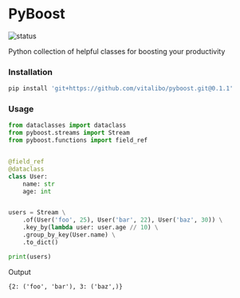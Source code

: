 # PyBoost

![status](https://github.com/vitalibo/pyboost/actions/workflows/ci.yaml/badge.svg)

Python collection of helpful classes for boosting your productivity

### Installation

```bash
pip install 'git+https://github.com/vitalibo/pyboost.git@0.1.1'
```

### Usage

```python
from dataclasses import dataclass
from pyboost.streams import Stream
from pyboost.functions import field_ref


@field_ref
@dataclass
class User:
    name: str
    age: int


users = Stream \
    .of(User('foo', 25), User('bar', 22), User('baz', 30)) \
    .key_by(lambda user: user.age // 10) \
    .group_by_key(User.name) \
    .to_dict()

print(users)
```

Output
```text
{2: ('foo', 'bar'), 3: ('baz',)}
```
